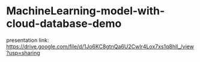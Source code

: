 # MachineLearning-model-with-cloud-database-demo
presentation link: https://drive.google.com/file/d/1Jo6KC8gtnQa6U2CwIr4Lox7xs1q8hIl_/view?usp=sharing

